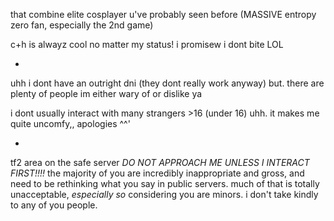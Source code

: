 that combine elite cosplayer u've probably seen before (MASSIVE entropy zero fan, especially the 2nd game)

 c+h is alwayz cool no matter my status! i promisew i dont bite LOL

-

uhh i dont have an outright dni (they dont really work anyway) but. there are plenty of people im either wary of or dislike ya

i dont usually interact with many strangers >16 (under 16) uhh. it makes me quite uncomfy,, apologies ^^'

-


tf2 area on the safe server _DO NOT APPROACH ME UNLESS I INTERACT FIRST!!!!_ the majority of you are incredibly inappropriate and gross, and need to be rethinking what you say in public servers. much of that is totally unacceptable, _especially so_ considering you are minors. i don't take kindly to any of you people.
